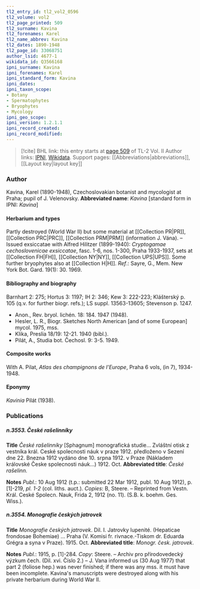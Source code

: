 ```yaml
---
tl2_entry_id: tl2_vol2_0596
tl2_volume: vol2
tl2_page_printed: 509
tl2_surname: Kavina
tl2_forenames: Karel
tl2_name_abbrev: Kavina
tl2_dates: 1890-1948
tl2_page_id: 33068751
author_lsid: 4677-1
wikidata_id: Q3566168
ipni_surname: Kavina
ipni_forenames: Karel
ipni_standard_form: Kavina
ipni_dates: 
ipni_taxon_scope: 
- Botany
- Spermatophytes
- Bryophytes
- Mycology
ipni_geo_scope: 
ipni_version: 1.2.1.1
ipni_record_created: 
ipni_record_modified:
---
```


> [!cite] BHL link: this entry starts at [page 509](https://www.biodiversitylibrary.org/page/33068751) of TL-2 Vol. II
> Author links: [IPNI](https://www.ipni.org/a/4677-1), [Wikidata](https://www.wikidata.org/wiki/Q3566168). Support pages: [[Abbreviations|abbreviations]], [[Layout key|layout key]]

### Author

Kavina, Karel (1890-1948), Czechoslovakian botanist and mycologist at Praha; pupil of J. Velenovsky. 
**Abbreviated name**: *Kavina* \[standard form in IPNI: *Kavina*\]

#### Herbarium and types

Partly destroyed (World War II) but some material at [[Collection PR|PR]], [[Collection PRC|PRC]], [[Collection PRM|PRM]] (information J. Vána). – Issued exsiccatae with Alfred Hilitzer (1899-1940): *Cryptogamae cechoslovenicae exsiccatae*, fasc. 1-6, nos. 1-300, Praha 1933-1937, sets at [[Collection FH|FH]], [[Collection NY|NY]], [[Collection UPS|UPS]]. Some further bryophytes also at [[Collection H|H]].
*Ref*.: Sayre, G., Mem. New York Bot. Gard. 19(1): 30. 1969.

#### Bibliography and biography

Barnhart 2: 275; Hortus 3: 1197; IH 2: 346; Kew 3: 222-223; Klášterský p. 105 (q.v. for further biogr. refs.); LS suppl. 13563-13605; Stevenson p. 1247.
- Anon., Rev. bryol. lichén. 18: 184. 1947 (1948).
- Hesler, L. R., Biogr. Sketches North American \[and of some European\] mycol. 1975, mss.
- Klika, Preslia 18/19: 12-21. 1940 (bibl.).
- Pilát, A., Studia bot. Čechosl. 9: 3-5. 1949.

#### Composite works

With A. Pilat, *Atlas des champignons de l'Europe*, Praha 6 vols, (in 7), 1934-1948.

#### Eponymy

*Kavinia* Pilát (1938).

### Publications

##### n.3553. České rašelinníky

**Title**
*České rašelinníky* \[Sphagnum\] monografická studie... Zvláštní otisk z vestníka král. Ceské spolecnosti náuk v praze 1912. předloženo v Sezení dne 22. Bnezna 1912 vydáno dne 10. srpna 1912. v Praze (Nákladem královské Česke spolecnosti náuk...) 1912. Oct.
**Abbreviated title**: *České rašelinn.*

**Notes**
*Publ*.: 10 Aug 1912 (t.p.: submitted 22 Mar 1912, publ. 10 Aug 1912), p. \[1\]-219, *pl. 1-2* (col. liths. auct.). *Copies*: B, Steere. – Reprinted from Vestn. Král. Ceské Spolecn. Nauk, Frida 2, 1912 (no. 11). (S.B. k. boehm. Ges. Wiss.).

##### n.3554. Monografie českých jatrovek

**Title**
*Monografie českých jatrovek*. Dil. I. Jatrovky lupenité. (Hepaticae frondosae Bohemiae) ... Praha (V. Komisi fr. rivnace.-Tiskom dr. Eduarda Grégra a syna v Praze). 1915. Oct.
**Abbreviated title**: *Monogr. česk. jatrovek*.

**Notes**
*Publ*.: 1915, p. \[1\]-284. *Copy*: Steere. – Archiv pro přírodovedecký výzkum čech. (Dil. xvi. Číslo 2.) – J. Vana informed us (30 Aug 1977) that part 2 (foliose hep.) was never finished; if there was any mss. it must have been incomplete. Kavina's manuscripts were destroyed along with his private herbarium during World War II.

